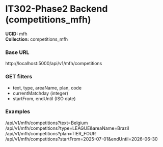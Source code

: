 # IT302-Phase2 Backend (competitions_mfh)

**UCID:** mfh  
**Collection:** competitions_mfh

### Base URL
http://localhost:5000/api/v1/mfh/competitions

### GET filters
- text, type, areaName, plan, code
- currentMatchday (integer)
- startFrom, endUntil (ISO date)

### Examples
/api/v1/mfh/competitions?text=Belgium  
/api/v1/mfh/competitions?type=LEAGUE&areaName=Brazil  
/api/v1/mfh/competitions?plan=TIER_FOUR  
/api/v1/mfh/competitions?startFrom=2025-07-01&endUntil=2026-06-30
